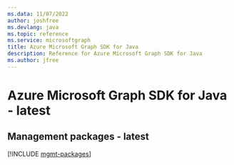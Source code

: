 ```yaml
---
ms.data: 11/07/2022
author: joshfree
ms.devlang: java
ms.topic: reference
ms.service: microsoftgraph
title: Azure Microsoft Graph SDK for Java
description: Reference for Azure Microsoft Graph SDK for Java
ms.author: jfree
---
```

# Azure Microsoft Graph SDK for Java - latest

## Management packages - latest
[!INCLUDE [mgmt-packages](microsoft-graph-mgmt-index.md)]